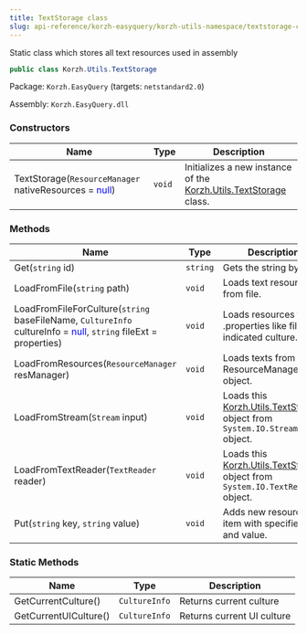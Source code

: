 ```yaml
---
title: TextStorage class
slug: api-reference/korzh-easyquery/korzh-utils-namespace/textstorage-class
---
```

Static class which stores all text resources used in assembly
```csharp
public class Korzh.Utils.TextStorage

```
Package: `Korzh.EasyQuery` (targets: `netstandard2.0`)

Assembly: `Korzh.EasyQuery.dll`

### Constructors

| Name | Type | Description | 
| --- | --- | --- | 
| TextStorage(`ResourceManager` nativeResources = <span style='color: blue'>null</span>) | `void` | Initializes a new instance of the [Korzh.Utils.TextStorage](api-reference/korzh-easyquery/korzh-utils-namespace/textstorage-class) class. | 


### Methods

| Name | Type | Description | 
| --- | --- | --- | 
| Get(`string` id) | `string` | Gets the string by its ID | 
| LoadFromFile(`string` path) | `void` | Loads text resources from file. | 
| LoadFromFileForCulture(`string` baseFileName, `CultureInfo` cultureInfo = <span style='color: blue'>null</span>, `string` fileExt = properties) | `void` | Loads resources from .properties like file for indicated culture. | 
| LoadFromResources(`ResourceManager` resManager) | `void` | Loads texts from ResourceManager object. | 
| LoadFromStream(`Stream` input) | `void` | Loads this [Korzh.Utils.TextStorage](api-reference/korzh-easyquery/korzh-utils-namespace/textstorage-class) object from `System.IO.Stream` object. | 
| LoadFromTextReader(`TextReader` reader) | `void` | Loads this [Korzh.Utils.TextStorage](api-reference/korzh-easyquery/korzh-utils-namespace/textstorage-class) object from `System.IO.TextReader` object. | 
| Put(`string` key, `string` value) | `void` | Adds new resource item with specified key and value. | 


### Static Methods

| Name | Type | Description | 
| --- | --- | --- | 
| GetCurrentCulture() | `CultureInfo` | Returns current culture | 
| GetCurrentUICulture() | `CultureInfo` | Returns current UI culture |